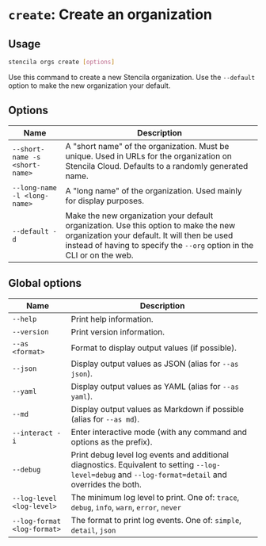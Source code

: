 <!-- Generated from doc comments in Rust. Do not edit. -->

# `create`: Create an organization

## Usage

```sh
stencila orgs create [options]
```

Use this command to create a new Stencila organization. Use the `--default` option to make the new organization your default.



## Options

| Name | Description |
| --- | --- |
| `--short-name -s <short-name>` | A "short name" of the organization. Must be unique. Used in URLs for the organization on Stencila Cloud. Defaults to a randomly generated name. |
| `--long-name -l <long-name>` | A "long name" of the organization. Used mainly for display purposes. |
| `--default -d` | Make the new organization your default organization. Use this option to make the new organization your default. It will then be used instead of having to specify the `--org` option in the CLI or on the web. |

## Global options

| Name | Description |
| --- | --- |
| `--help` | Print help information. |
| `--version` | Print version information. |
| `--as <format>` | Format to display output values (if possible). |
| `--json` | Display output values as JSON (alias for `--as json`). |
| `--yaml` | Display output values as YAML (alias for `--as yaml`). |
| `--md` | Display output values as Markdown if possible (alias for `--as md`). |
| `--interact -i` | Enter interactive mode (with any command and options as the prefix). |
| `--debug` | Print debug level log events and additional diagnostics. Equivalent to setting `--log-level=debug` and `--log-format=detail` and overrides the both. |
| `--log-level <log-level>` | The minimum log level to print. One of: `trace`, `debug`, `info`, `warn`, `error`, `never` |
| `--log-format <log-format>` | The format to print log events. One of: `simple`, `detail`, `json` |